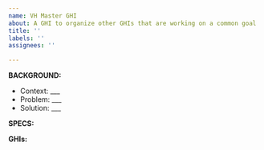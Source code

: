 ```yaml
---
name: VH Master GHI
about: A GHI to organize other GHIs that are working on a common goal
title: ''
labels: ''
assignees: ''

---
```


**BACKGROUND:**
- Context: ___
- Problem: ___
- Solution: ___

**SPECS:**

**GHIs:**

